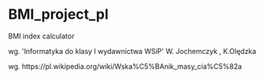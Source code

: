 # BMI_project_pl
BMI index calculator


<p>wg. 'Informatyka do klasy I wydawnictwa WSiP' W. Jochemczyk , K.Olędzka </p>
<p>wg. https://pl.wikipedia.org/wiki/Wska%C5%BAnik_masy_cia%C5%82a </p>
